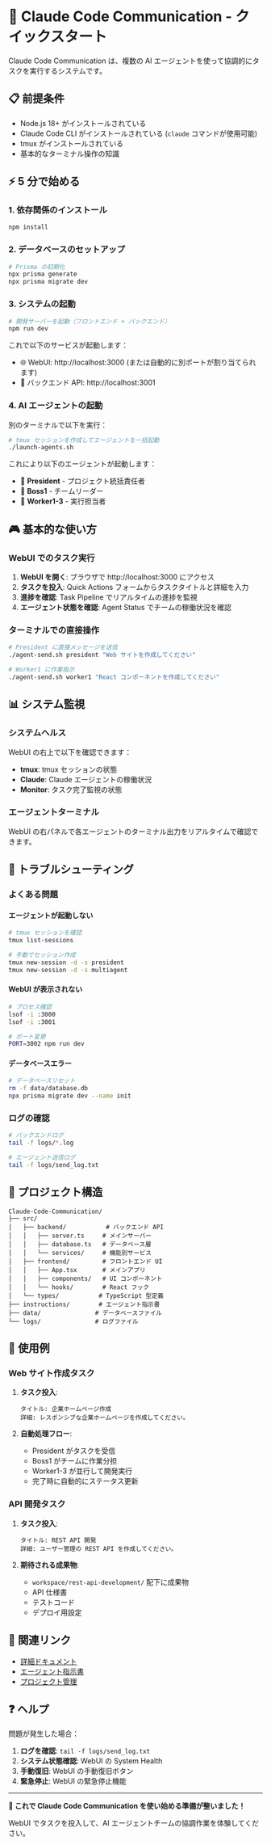 # 🚀 Claude Code Communication - クイックスタート

Claude Code Communication は、複数の AI エージェントを使って協調的にタスクを実行するシステムです。

## 📋 前提条件

- Node.js 18+ がインストールされている
- Claude Code CLI がインストールされている (`claude` コマンドが使用可能)
- tmux がインストールされている
- 基本的なターミナル操作の知識

## ⚡ 5 分で始める

### 1. 依存関係のインストール

```bash
npm install
```

### 2. データベースのセットアップ

```bash
# Prisma の初期化
npx prisma generate
npx prisma migrate dev
```

### 3. システムの起動

```bash
# 開発サーバーを起動（フロントエンド + バックエンド）
npm run dev
```

これで以下のサービスが起動します：
- 🌐 WebUI: http://localhost:3000 (または自動的に別ポートが割り当てられます)
- 🔧 バックエンド API: http://localhost:3001

### 4. AI エージェントの起動

別のターミナルで以下を実行：

```bash
# tmux セッションを作成してエージェントを一括起動
./launch-agents.sh
```

これにより以下のエージェントが起動します：
- 👑 **President** - プロジェクト統括責任者
- 🎯 **Boss1** - チームリーダー
- 👷 **Worker1-3** - 実行担当者

## 🎮 基本的な使い方

### WebUI でのタスク実行

1. **WebUI を開く**: ブラウザで http://localhost:3000 にアクセス
2. **タスクを投入**: Quick Actions フォームからタスクタイトルと詳細を入力
3. **進捗を確認**: Task Pipeline でリアルタイムの進捗を監視
4. **エージェント状態を確認**: Agent Status でチームの稼働状況を確認

### ターミナルでの直接操作

```bash
# President に直接メッセージを送信
./agent-send.sh president "Web サイトを作成してください"

# Worker1 に作業指示
./agent-send.sh worker1 "React コンポーネントを作成してください"
```

## 📊 システム監視

### システムヘルス

WebUI の右上で以下を確認できます：
- **tmux**: tmux セッションの状態
- **Claude**: Claude エージェントの稼働状況
- **Monitor**: タスク完了監視の状態

### エージェントターミナル

WebUI の右パネルで各エージェントのターミナル出力をリアルタイムで確認できます。

## 🔧 トラブルシューティング

### よくある問題

#### エージェントが起動しない
```bash
# tmux セッションを確認
tmux list-sessions

# 手動でセッション作成
tmux new-session -d -s president
tmux new-session -d -s multiagent
```

#### WebUI が表示されない
```bash
# プロセス確認
lsof -i :3000
lsof -i :3001

# ポート変更
PORT=3002 npm run dev
```

#### データベースエラー
```bash
# データベースリセット
rm -f data/database.db
npx prisma migrate dev --name init
```

### ログの確認

```bash
# バックエンドログ
tail -f logs/*.log

# エージェント送信ログ
tail -f logs/send_log.txt
```

## 📁 プロジェクト構造

```
Claude-Code-Communication/
├── src/
│   ├── backend/           # バックエンド API
│   │   ├── server.ts     # メインサーバー
│   │   ├── database.ts   # データベース層
│   │   └── services/     # 機能別サービス
│   ├── frontend/         # フロントエンド UI
│   │   ├── App.tsx       # メインアプリ
│   │   ├── components/   # UI コンポーネント
│   │   └── hooks/        # React フック
│   └── types/           # TypeScript 型定義
├── instructions/        # エージェント指示書
├── data/               # データベースファイル
└── logs/               # ログファイル
```

## 🎯 使用例

### Web サイト作成タスク

1. **タスク投入**:
   ```
   タイトル: 企業ホームページ作成
   詳細: レスポンシブな企業ホームページを作成してください。
   ```

2. **自動処理フロー**:
   - President がタスクを受信
   - Boss1 がチームに作業分担
   - Worker1-3 が並行して開発実行
   - 完了時に自動的にステータス更新

### API 開発タスク

1. **タスク投入**:
   ```
   タイトル: REST API 開発
   詳細: ユーザー管理の REST API を作成してください。
   ```

2. **期待される成果物**:
   - `workspace/rest-api-development/` 配下に成果物
   - API 仕様書
   - テストコード
   - デプロイ用設定

## 🔗 関連リンク

- [詳細ドキュメント](docs/WEBUI_USAGE.md)
- [エージェント指示書](instructions/)
- [プロジェクト管理](CLAUDE.md)

## ❓ ヘルプ

問題が発生した場合：

1. **ログを確認**: `tail -f logs/send_log.txt`
2. **システム状態確認**: WebUI の System Health
3. **手動復旧**: WebUI の手動復旧ボタン
4. **緊急停止**: WebUI の緊急停止機能

---

**🎉 これで Claude Code Communication を使い始める準備が整いました！**

WebUI でタスクを投入して、AI エージェントチームの協調作業を体験してください。